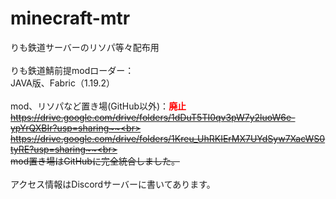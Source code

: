 # minecraft-mtr
りも鉄道サーバーのリソパ等々配布用<br>
<br>
りも鉄道鯖前提modローダー：<br>
JAVA版、Fabric（1.19.2）<br>
<br>
mod、リソパなど置き場(GitHub以外)：<span style="color:red">**廃止**</span><br>
~~https://drive.google.com/drive/folders/1dDuT5TI0qv3pW7y2luoW6e-ypYrQXBIr?usp=sharing~~<br>
<br>
~~https://drive.google.com/drive/folders/1Kreu_UhRKIErMX7UYdSyw7XacWS0tyRE?usp=sharing~~<br>
<br>
mod置き場は~~GitHubに完全統合しました。~~<br>
<br>
アクセス情報はDiscordサーバーに書いてあります。
